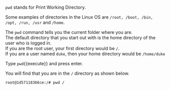 `pwd` stands for Print Working Directory.  

Some examples of directories in the Linux OS are `/root, /boot, /bin, /opt, /run, /usr` and `/home`.

The `pwd` command tells you the current folder where you are.  
The default directory that you start out with is the home directory of the user who is logged in.  
If you are the root user, your first directory would be `/`.  
If you are a user named `duke`, then your home directory would be `/home/duke`  

Type `pwd`{{execute}} and press enter.  

You will find that you are in the `/` directory as shown below.

`root@1d57118366ce:/# pwd
/`
